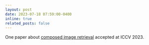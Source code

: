```yaml
---
layout: post
date: 2023-07-18 07:59:00-0400
inline: true
related_posts: false
---
```


One paper about <a href="https://arxiv.org/abs/2303.15247">composed image retrieval</a> accepted at ICCV 2023.